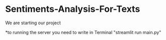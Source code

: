 # Sentiments-Analysis-For-Texts
We are starting our project


*to running the server you need to write in Terminal "streamlit run main.py"
